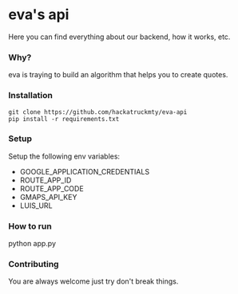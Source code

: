 # eva's api
Here you can find everything about our backend, how it works, etc.

### Why? 
eva is traying to build an algorithm that helps you to create quotes.

### Installation
    git clone https://github.com/hackatruckmty/eva-api
    pip install -r requirements.txt

### Setup

Setup the following env variables:

- GOOGLE_APPLICATION_CREDENTIALS
- ROUTE_APP_ID
- ROUTE_APP_CODE
- GMAPS_API_KEY
- LUIS_URL

### How to run
python app.py

### Contributing
You are always welcome just try don't break things.

